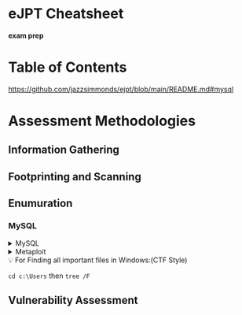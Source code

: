# eJPT Cheatsheet

**exam prep**
# Table of Contents
https://github.com/jazzsimmonds/ejpt/blob/main/README.md#mysql

# Assessment Methodologies
## Information Gathering
## Footprinting and Scanning
## Enumuration
### MySQL
<details>
<summary>MySQL</summary>
    
    ```Connect
    mysql -h <ip address> -u <username>
    -p ~ password login
    ```Query
    > SHOW databases;
    > SHOW tables FROM databases;
    > USE database;
    > SELECT * FROM table;
    ```
</details>
<details>
<summary>Metaploit</summary>
    
    ```
    auxiliary/scanner/mysql/mysql_schemadump
    ```
</details>

<aside>
💡 For Finding all important files in Windows:(CTF Style)

`cd c:\Users` then
`tree /F`

</aside>

## Vulnerability Assessment
